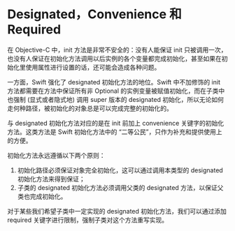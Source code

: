 # Designated，Convenience 和 Required

在 Objective-C 中，init 方法是非常不安全的：没有人能保证 init 只被调用一次，也没有人保证在初始化方法调用以后实例的各个变量都完成初始化，甚至如果在初始化里使用属性进行设置的话，还可能会造成各种问题。

一方面，Swift 强化了 designated 初始化方法的地位。Swift 中不加修饰的 init 方法都需要在方法中保证所有非 Optional 的实例变量被赋值初始化，而在子类中也强制 (显式或者隐式地) 调用 super 版本的 designated 初始化，所以无论如何走何种路径，被初始化的对象总是可以完成完整的初始化的。

与 designated 初始化方法对应的是在 init 前加上 convenience 关键字的初始化方法。这类方法是 Swift 初始化方法中的 “二等公民”，只作为补充和提供使用上的方便。

初始化方法永远遵循以下两个原则： 

1. 初始化路径必须保证对象完全初始化，这可以通过调用本类型的 designated 初始化方法来得到保证；
2. 子类的 designated 初始化方法必须调用父类的 designated 方法，以保证父类也完成初始化。

对于某些我们希望子类中一定实现的 designated 初始化方法，我们可以通过添加 required 关键字进行限制，强制子类对这个方法重写实现。